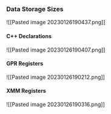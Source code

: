 ### Data Storage Sizes
![[Pasted image 20230126190437.png]]


#### C++ Declarations
![[Pasted image 20230126190407.png]]


#### GPR Registers
  ![[Pasted image 20230126190212.png]]
#### XMM Registers
![[Pasted image 20230126190316.png]]
